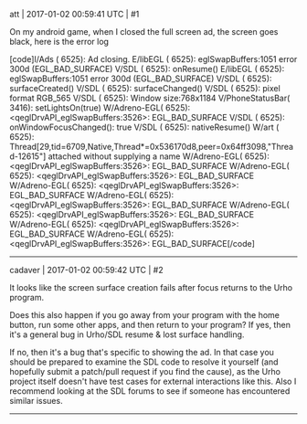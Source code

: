 att | 2017-01-02 00:59:41 UTC | #1

On my android game, when I closed the full screen ad, the screen goes black, here is the error log

[code]I/Ads     ( 6525): Ad closing.
E/libEGL  ( 6525): eglSwapBuffers:1051 error 300d (EGL_BAD_SURFACE)
V/SDL     ( 6525): onResume()
E/libEGL  ( 6525): eglSwapBuffers:1051 error 300d (EGL_BAD_SURFACE)
V/SDL     ( 6525): surfaceCreated()
V/SDL     ( 6525): surfaceChanged()
V/SDL     ( 6525): pixel format RGB_565
V/SDL     ( 6525): Window size:768x1184
V/PhoneStatusBar( 3416): setLightsOn(true)
W/Adreno-EGL( 6525): <qeglDrvAPI_eglSwapBuffers:3526>: EGL_BAD_SURFACE
V/SDL     ( 6525): onWindowFocusChanged(): true
V/SDL     ( 6525): nativeResume()
W/art     ( 6525): Thread[29,tid=6709,Native,Thread*=0x536170d8,peer=0x64ff3098,"Thread-12615"] attached without supplying a name
W/Adreno-EGL( 6525): <qeglDrvAPI_eglSwapBuffers:3526>: EGL_BAD_SURFACE
W/Adreno-EGL( 6525): <qeglDrvAPI_eglSwapBuffers:3526>: EGL_BAD_SURFACE
W/Adreno-EGL( 6525): <qeglDrvAPI_eglSwapBuffers:3526>: EGL_BAD_SURFACE
W/Adreno-EGL( 6525): <qeglDrvAPI_eglSwapBuffers:3526>: EGL_BAD_SURFACE
W/Adreno-EGL( 6525): <qeglDrvAPI_eglSwapBuffers:3526>: EGL_BAD_SURFACE
W/Adreno-EGL( 6525): <qeglDrvAPI_eglSwapBuffers:3526>: EGL_BAD_SURFACE
W/Adreno-EGL( 6525): <qeglDrvAPI_eglSwapBuffers:3526>: EGL_BAD_SURFACE[/code]

-------------------------

cadaver | 2017-01-02 00:59:42 UTC | #2

It looks like the screen surface creation fails after focus returns to the Urho program.

Does this also happen if you go away from your program with the home button, run some other apps, and then return to your program? If yes, then it's a general bug in Urho/SDL resume & lost surface handling.

If no, then it's a bug that's specific to showing the ad. In that case you should be prepared to examine the SDL code to resolve it yourself (and hopefully submit a patch/pull request if you find the cause), as the Urho project itself doesn't have test cases for external interactions like this. Also I recommend looking at the SDL forums to see if someone has encountered similar issues.

-------------------------

